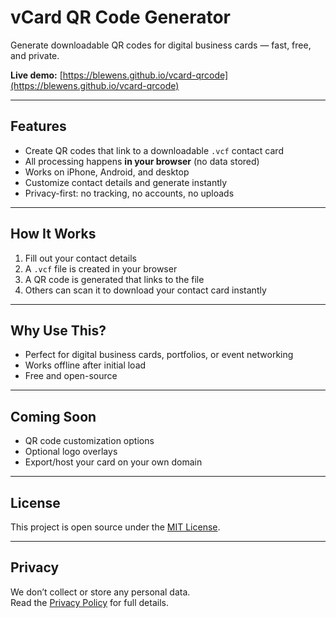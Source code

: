 # vCard QR Code Generator

Generate downloadable QR codes for digital business cards — fast, free, and private.

**Live demo:** [https://blewens.github.io/vcard-qrcode](https://blewens.github.io/vcard-qrcode)

---

## Features

- Create QR codes that link to a downloadable `.vcf` contact card
- All processing happens **in your browser** (no data stored)
- Works on iPhone, Android, and desktop
- Customize contact details and generate instantly
- Privacy-first: no tracking, no accounts, no uploads

---

## How It Works

1. Fill out your contact details
2. A `.vcf` file is created in your browser
3. A QR code is generated that links to the file
4. Others can scan it to download your contact card instantly

---

## Why Use This?

- Perfect for digital business cards, portfolios, or event networking
- Works offline after initial load
- Free and open-source

---

## Coming Soon

- QR code customization options
- Optional logo overlays
- Export/host your card on your own domain

---

## License

This project is open source under the [MIT License](LICENSE).

---

## Privacy

We don’t collect or store any personal data.  
Read the [Privacy Policy](privacy.html) for full details.

